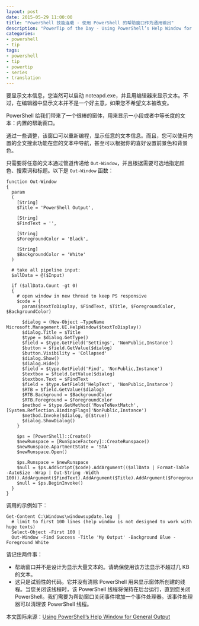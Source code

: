 ```yaml
---
layout: post
date: 2015-05-29 11:00:00
title: "PowerShell 技能连载 - 使用 PowerShell 的帮助窗口作为通用输出"
description: "PowerTip of the Day - Using PowerShell’s Help Window for General Output"
categories:
- powershell
- tip
tags:
- powershell
- tip
- powertip
- series
- translation
---
```

要显示文本信息，您当然可以启动 noteapd.exe，并且用编辑器来显示文本。不过，在编辑器中显示文本并不是一个好主意，如果您不希望文本被改变。

PowerShell 给我们带来了一个很棒的窗体，用来显示一小段或者中等长度的文本：内置的帮助窗口。

通过一些调整，该窗口可以重新编程，显示任意的文本信息。而且，您可以使用内置的全文搜索功能在您的文本中导航，甚至可以根据你的喜好设置前景色和背景色。

只需要将任意的文本通过管道传递给 `Out-Window`，并且根据需要可选地指定颜色、搜索词和标题。以下是 `Out-Window` 函数：

    function Out-Window
    {
      param
      (
        [String]
        $Title = 'PowerShell Output',
    
        [String]
        $FindText = '',
    
        [String]
        $ForegroundColor = 'Black',
    
        [String]
        $BackgroundColor = 'White'
      )
      
      # take all pipeline input:
      $allData = @($Input)
      
      if ($allData.Count -gt 0)
      {
        # open window in new thread to keep PS responsive
        $code = {
          param($textToDisplay, $FindText, $Title, $ForegroundColor, $BackgroundColor)
    
          $dialog = (New-Object –TypeName Microsoft.Management.UI.HelpWindow($textToDisplay))
          $dialog.Title = $Title
          $type = $dialog.GetType()
          $field = $type.GetField('Settings', 'NonPublic,Instance')
          $button = $field.GetValue($dialog)
          $button.Visibility = 'Collapsed'
          $dialog.Show()
          $dialog.Hide()
          $field = $type.GetField('Find', 'NonPublic,Instance')
          $textbox = $field.GetValue($dialog)
          $textbox.Text = $FindText
          $field = $type.GetField('HelpText', 'NonPublic,Instance')
          $RTB = $field.GetValue($dialog)
          $RTB.Background = $BackgroundColor
          $RTB.Foreground = $ForegroundColor
          $method = $type.GetMethod('MoveToNextMatch', [System.Reflection.BindingFlags]'NonPublic,Instance')
          $method.Invoke($dialog, @($true))
          $dialog.ShowDialog()
        }
    
        $ps = [PowerShell]::Create()
        $newRunspace = [RunSpaceFactory]::CreateRunspace()
        $newRunspace.ApartmentState = 'STA'
        $newRunspace.Open()
    
        $ps.Runspace = $newRunspace
        $null = $ps.AddScript($code).AddArgument(($allData | Format-Table -AutoSize -Wrap | Out-String -Width 100)).AddArgument($FindText).AddArgument($Title).AddArgument($ForegroundColor).AddArgument($BackgroundColor)
        $null = $ps.BeginInvoke()
      }
    }

调用的示例如下：

    Get-Content C:\Windows\windowsupdate.log  |
      # limit to first 100 lines (help window is not designed to work with huge texts)
      Select-Object -First 100 |
      Out-Window -Find Success -Title 'My Output' -Background Blue -Foreground White

请记住两件事：

* 帮助窗口并不是设计为显示大量文本的。请确保使用该方法显示不超过几 KB 的文本。
* 这只是试验性的代码。它并没有清除 PowerShell 用来显示窗体所创建的线程。当您关闭该线程时，该 PowerShell 线程将保持在后台运行，直到您关闭 PowerShell。我们需要为帮助窗口关闭事件增加一个事件处理器。该事件处理器可以清理该 PowerShell 线程。

<!--more-->
本文国际来源：[Using PowerShell’s Help Window for General Output](http://community.idera.com/powershell/powertips/b/tips/posts/using-powershell-s-help-window-for-general-output)
